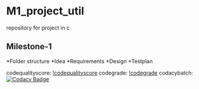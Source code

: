 # M1_project_util
repository for project in c
## Milestone-1
*Folder structure
*Idea
*Requirements
*Design
*Testplan

codequalityscore:
[!codequalityscore](https://api.codiga.io/project/31184/score/svg)
codegrade:
[!codegrade](https://api.codiga.io/project/31184/status/svg)
codacybatch:
    [![Codacy Badge](https://app.codacy.com/project/badge/Grade/68148aa6008941b5ac95037d3da46c42)](https://www.codacy.com/gh/sneham10/M1_calender_util/dashboard?utm_source=github.com&amp;utm_medium=referral&amp;utm_content=sneham10/M1_calender_util&amp;utm_campaign=Badge_Grade)
